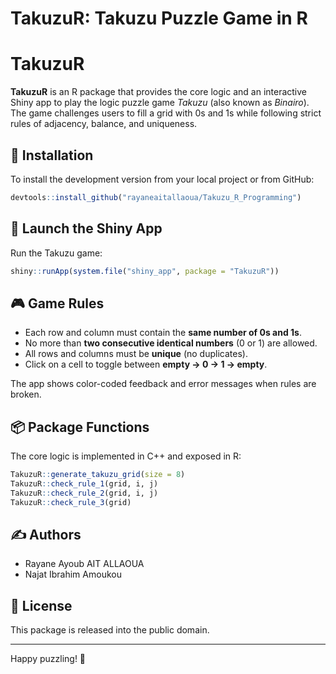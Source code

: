 TakuzuR: Takuzu Puzzle Game in R
================

# TakuzuR

**TakuzuR** is an R package that provides the core logic and an
interactive Shiny app to play the logic puzzle game *Takuzu* (also known
as *Binairo*). The game challenges users to fill a grid with 0s and 1s
while following strict rules of adjacency, balance, and uniqueness.

## 🔧 Installation

To install the development version from your local project or from
GitHub:

``` r
devtools::install_github("rayaneaitallaoua/Takuzu_R_Programming")
```

## 🚀 Launch the Shiny App

Run the Takuzu game:

``` r
shiny::runApp(system.file("shiny_app", package = "TakuzuR"))
```

## 🎮 Game Rules

- Each row and column must contain the **same number of 0s and 1s**.
- No more than **two consecutive identical numbers** (0 or 1) are
  allowed.
- All rows and columns must be **unique** (no duplicates).
- Click on a cell to toggle between **empty → 0 → 1 → empty**.

The app shows color-coded feedback and error messages when rules are
broken.

## 📦 Package Functions

The core logic is implemented in C++ and exposed in R:

``` r
TakuzuR::generate_takuzu_grid(size = 8)
TakuzuR::check_rule_1(grid, i, j)
TakuzuR::check_rule_2(grid, i, j)
TakuzuR::check_rule_3(grid)
```

## ✍️ Authors

- Rayane Ayoub AIT ALLAOUA
- Najat Ibrahim Amoukou

## 📜 License

This package is released into the public domain.

------------------------------------------------------------------------

Happy puzzling! 🎉
